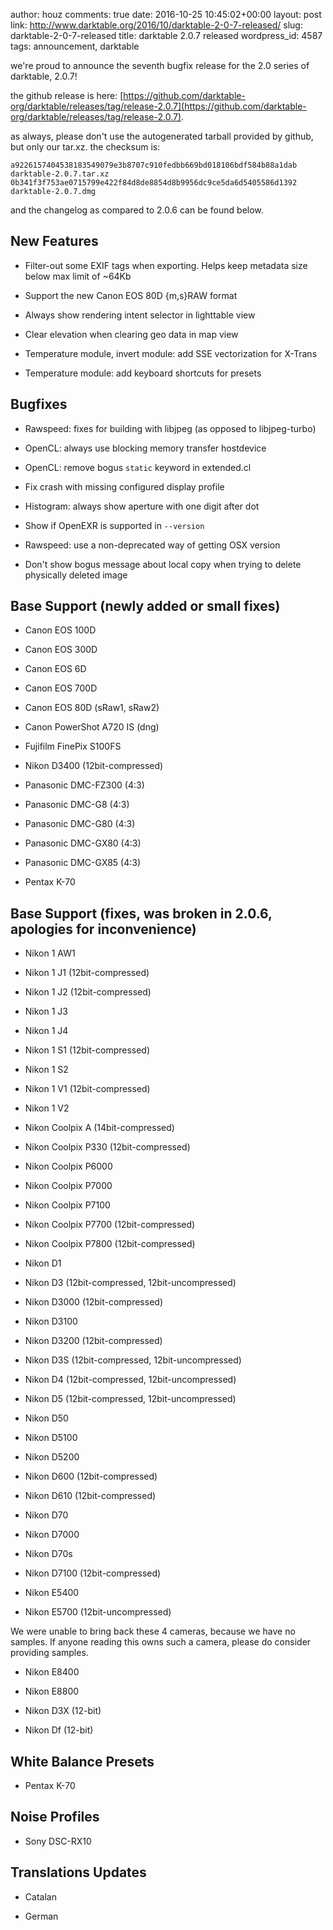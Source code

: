 author: houz
comments: true
date: 2016-10-25 10:45:02+00:00
layout: post
link: http://www.darktable.org/2016/10/darktable-2-0-7-released/
slug: darktable-2-0-7-released
title: darktable 2.0.7 released
wordpress_id: 4587
tags: announcement, darktable

we're proud to announce the seventh bugfix release for the 2.0 series of darktable, 2.0.7!

the github release is here: [https://github.com/darktable-org/darktable/releases/tag/release-2.0.7](https://github.com/darktable-org/darktable/releases/tag/release-2.0.7).

as always, please don't use the autogenerated tarball provided by github, but only our tar.xz. the checksum is:

    
    a9226157404538183549079e3b8707c910fedbb669bd018106bdf584b88a1dab  darktable-2.0.7.tar.xz
    0b341f3f753ae0715799e422f84d8de8854d8b9956dc9ce5da6d5405586d1392  darktable-2.0.7.dmg


and the changelog as compared to 2.0.6 can be found below.


## New Features





 	
  * Filter-out some EXIF tags when exporting. Helps keep metadata size below max limit of ~64Kb

 	
  * Support the new Canon EOS 80D {m,s}RAW format

 	
  * Always show rendering intent selector in lighttable view

 	
  * Clear elevation when clearing geo data in map view

 	
  * Temperature module, invert module: add SSE vectorization for X-Trans

 	
  * Temperature module: add keyboard shortcuts for presets




## Bugfixes





 	
  * Rawspeed: fixes for building with libjpeg (as opposed to libjpeg-turbo)

 	
  * OpenCL: always use blocking memory transfer hostdevice

 	
  * OpenCL: remove bogus `static` keyword in extended.cl

 	
  * Fix crash with missing configured display profile

 	
  * Histogram: always show aperture with one digit after dot

 	
  * Show if OpenEXR is supported in `--version`

 	
  * Rawspeed: use a non-deprecated way of getting OSX version

 	
  * Don't show bogus message about local copy when trying to delete physically deleted image




## Base Support (newly added or small fixes)





 	
  * Canon EOS 100D

 	
  * Canon EOS 300D

 	
  * Canon EOS 6D

 	
  * Canon EOS 700D

 	
  * Canon EOS 80D (sRaw1, sRaw2)

 	
  * Canon PowerShot A720 IS (dng)

 	
  * Fujifilm FinePix S100FS

 	
  * Nikon D3400 (12bit-compressed)

 	
  * Panasonic DMC-FZ300 (4:3)

 	
  * Panasonic DMC-G8 (4:3)

 	
  * Panasonic DMC-G80 (4:3)

 	
  * Panasonic DMC-GX80 (4:3)

 	
  * Panasonic DMC-GX85 (4:3)

 	
  * Pentax K-70




## Base Support (fixes, was broken in 2.0.6, apologies for inconvenience)





 	
  * Nikon 1 AW1

 	
  * Nikon 1 J1 (12bit-compressed)

 	
  * Nikon 1 J2 (12bit-compressed)

 	
  * Nikon 1 J3

 	
  * Nikon 1 J4

 	
  * Nikon 1 S1 (12bit-compressed)

 	
  * Nikon 1 S2

 	
  * Nikon 1 V1 (12bit-compressed)

 	
  * Nikon 1 V2

 	
  * Nikon Coolpix A (14bit-compressed)

 	
  * Nikon Coolpix P330 (12bit-compressed)

 	
  * Nikon Coolpix P6000

 	
  * Nikon Coolpix P7000

 	
  * Nikon Coolpix P7100

 	
  * Nikon Coolpix P7700 (12bit-compressed)

 	
  * Nikon Coolpix P7800 (12bit-compressed)

 	
  * Nikon D1

 	
  * Nikon D3 (12bit-compressed, 12bit-uncompressed)

 	
  * Nikon D3000 (12bit-compressed)

 	
  * Nikon D3100

 	
  * Nikon D3200 (12bit-compressed)

 	
  * Nikon D3S (12bit-compressed, 12bit-uncompressed)

 	
  * Nikon D4 (12bit-compressed, 12bit-uncompressed)

 	
  * Nikon D5 (12bit-compressed, 12bit-uncompressed)

 	
  * Nikon D50

 	
  * Nikon D5100

 	
  * Nikon D5200

 	
  * Nikon D600 (12bit-compressed)

 	
  * Nikon D610 (12bit-compressed)

 	
  * Nikon D70

 	
  * Nikon D7000

 	
  * Nikon D70s

 	
  * Nikon D7100 (12bit-compressed)

 	
  * Nikon E5400

 	
  * Nikon E5700 (12bit-uncompressed)


We were unable to bring back these 4 cameras, because we have no samples.
If anyone reading this owns such a camera, please do consider providing samples.

 	
  * Nikon E8400

 	
  * Nikon E8800

 	
  * Nikon D3X (12-bit)

 	
  * Nikon Df (12-bit)




## White Balance Presets





 	
  * Pentax K-70




## Noise Profiles





 	
  * Sony DSC-RX10




## Translations Updates





 	
  * Catalan

 	
  * German


